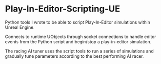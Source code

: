 # Play-In-Editor-Scripting-UE
Python tools I wrote to be able to script Play-In-Editor simulations within Unreal Engine. 

Connects to runtime UObjects through socket connections to handle editor events from the Python script and begin/stop a play-in-editor simulation.

The racing AI tuner uses the script tools to run a series of simulations and gradually tune parameters according to the best performing AI racer.
